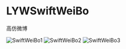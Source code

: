 # LYWSwiftWeiBo
高仿微博

![SwiftWeiBo1](https://user-images.githubusercontent.com/19968354/131634398-2cd68fa7-7cef-458a-9ecc-6bca3fcfd623.gif)
![SwiftWeiBo2](https://user-images.githubusercontent.com/19968354/131634421-fe13df74-4216-4e84-b10c-e3fc154fe51f.gif)
![SwiftWeiBo3](https://user-images.githubusercontent.com/19968354/131634427-3e6212fe-8172-4db6-924a-c53f3a5303ac.gif)
